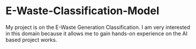 # E-Waste-Classification-Model
My project is on the E-Waste Generation Classification. I am very interested in this domain because it allows me to gain hands-on experience on the AI based project works.
